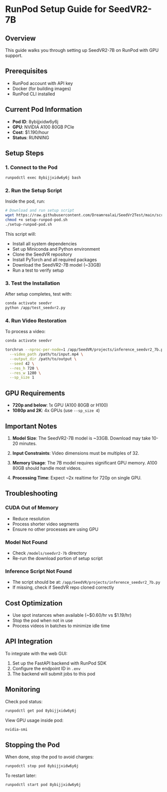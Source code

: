 # RunPod Setup Guide for SeedVR2-7B

## Overview

This guide walks you through setting up SeedVR2-7B on RunPod with GPU support.

## Prerequisites

- RunPod account with API key
- Docker (for building images)
- RunPod CLI installed

## Current Pod Information

- **Pod ID**: 8ybijjxidw6y6j
- **GPU**: NVIDIA A100 80GB PCIe
- **Cost**: $1.190/hour
- **Status**: RUNNING

## Setup Steps

### 1. Connect to the Pod

```bash
runpodctl exec 8ybijjxidw6y6j bash
```

### 2. Run the Setup Script

Inside the pod, run:

```bash
# Download and run setup script
wget https://raw.githubusercontent.com/Dreamrealai/SeedVr2Test/main/scripts/setup-runpod-pod.sh
chmod +x setup-runpod-pod.sh
./setup-runpod-pod.sh
```

This script will:
- Install all system dependencies
- Set up Miniconda and Python environment
- Clone the SeedVR repository
- Install PyTorch and all required packages
- Download the SeedVR2-7B model (~33GB)
- Run a test to verify setup

### 3. Test the Installation

After setup completes, test with:

```bash
conda activate seedvr
python /app/test_seedvr2.py
```

### 4. Run Video Restoration

To process a video:

```bash
conda activate seedvr

torchrun --nproc-per-node=1 /app/SeedVR/projects/inference_seedvr2_7b.py \
  --video_path /path/to/input.mp4 \
  --output_dir /path/to/output \
  --seed 42 \
  --res_h 720 \
  --res_w 1280 \
  --sp_size 1
```

## GPU Requirements

- **720p and below**: 1x GPU (A100 80GB or H100)
- **1080p and 2K**: 4x GPUs (use `--sp_size 4`)

## Important Notes

1. **Model Size**: The SeedVR2-7B model is ~33GB. Download may take 10-20 minutes.

2. **Input Constraints**: Video dimensions must be multiples of 32.

3. **Memory Usage**: The 7B model requires significant GPU memory. A100 80GB should handle most videos.

4. **Processing Time**: Expect ~2x realtime for 720p on single GPU.

## Troubleshooting

### CUDA Out of Memory
- Reduce resolution
- Process shorter video segments
- Ensure no other processes are using GPU

### Model Not Found
- Check `/models/seedvr2-7b` directory
- Re-run the download portion of setup script

### Inference Script Not Found
- The script should be at: `/app/SeedVR/projects/inference_seedvr2_7b.py`
- If missing, check if SeedVR repo cloned correctly

## Cost Optimization

- Use spot instances when available (~$0.60/hr vs $1.19/hr)
- Stop the pod when not in use
- Process videos in batches to minimize idle time

## API Integration

To integrate with the web GUI:

1. Set up the FastAPI backend with RunPod SDK
2. Configure the endpoint ID in `.env`
3. The backend will submit jobs to this pod

## Monitoring

Check pod status:
```bash
runpodctl get pod 8ybijjxidw6y6j
```

View GPU usage inside pod:
```bash
nvidia-smi
```

## Stopping the Pod

When done, stop the pod to avoid charges:
```bash
runpodctl stop pod 8ybijjxidw6y6j
```

To restart later:
```bash
runpodctl start pod 8ybijjxidw6y6j
```